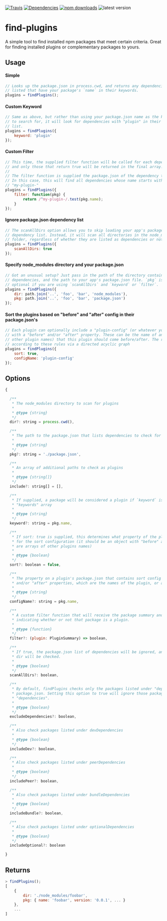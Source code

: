 [![Travis](https://img.shields.io/travis/davewasmer/find-plugins.svg?style=flat-square)](https://travis-ci.org/davewasmer/find-plugins)
[![Dependencies](https://img.shields.io/david/davewasmer/find-plugins.svg?style=flat-square)](https://david-dm.org/davewasmer/find-plugins)
[![npm downloads](https://img.shields.io/npm/dm/find-plugins.svg?style=flat-square)](https://www.npmjs.com/package/find-plugins)
![latest version](https://img.shields.io/npm/v/find-plugins.svg?style=flat-square)

# find-plugins

A simple tool to find installed npm packages that meet certain criteria. Great for finding installed plugins or complementary packages to yours.

## Usage

#### Simple

```js
// Looks up the package.json in process.cwd, and returns any dependencies
// listed that have your package's `name` in their keywords.
plugins = findPlugins();
```

#### Custom Keyword

```js
// Same as above, but rather than using your package.json name as the keyword
// to search for, it will look for dependencies with "plugin" in their keyword
// list.
plugins = findPlugins({
    keyword: 'plugin'
});
```

#### Custom Filter

```js
// This time, the supplied filter function will be called for each dependency,
// and only those that return true will be returned in the final array.
//
// The filter function is supplied the package.json of the dependency to check.
// In this case, this will find all dependencies whose name starts with
// "my-plugin-"
plugins = findPlugins({
    filter: function(pkg) {
        return /^my-plugin-/.test(pkg.name);
    }
});
```

#### Ignore package.json dependency list

```js
// The scanAllDirs option allows you to skip loading your app's package.json
// dependency list. Instead, it will scan all directories in the node_modules
// folder, regardless of whether they are listed as dependencies or not.
plugins = findPlugins({
    scanAllDirs: true
});
```

#### Specify node_modules directory and your package.json

```js
// Got an unusual setup? Just pass in the path of the directory containing your
// dependencies, and the path to your app's package.json file. `pkg` is
// optional if you are using `scanAllDirs` and `keyword` or `filter`.
plugins = findPlugins({
    dir: path.join('..', 'foo', 'bar', 'node_modules'),
    pkg: path.join('..', 'foo', 'bar', 'package.json')
});
```

#### Sort the plugins based on "before" and "after" config in their package.json's

```js
// Each plugin can optionally include a "plugin-config" (or whatever you pass in under `configName`)
// with a "before" and/or "after" property. These can be the name of another plugin (or an array of
// other plugin names) that this plugin should come before/after. The returned array will be sorted
// according to these rules via a directed acyclic graph
plugins = findPlugins({
    sort: true,
    configName: 'plugin-config'
});
```


## Options

```js
{

  /**
   * The node_modules directory to scan for plugins
   *
   * @type {string}
   */
  dir?: string = process.cwd(),

  /**
   * The path to the package.json that lists dependencies to check for plugins
   *
   * @type {string}
   */
  pkg?: string = './package.json',

  /**
   * An array of additional paths to check as plugins
   *
   * @type {string[]}
   */
  include?: string[] = [],

  /**
   * If supplied, a package will be considered a plugin if `keyword` is present in it's package.json
   * "keywords" array
   *
   * @type {string}
   */
  keyword?: string = pkg.name,

  /**
   * If sort: true is supplied, this determines what property of the plugin's package.json to check
   * for the sort configuration (it should be an object with "before" and "after" properties which
   * are arrays of other plugins names)
   *
   * @type {boolean}
   */
  sort?: boolean = false,

  /**
   * The property on a plugin's package.json that contains sort config (an object with "before"
   * and/or "after" properties, which are the names of the plugin, or arrays of names)
   *
   * @type {string}
   */
  configName?: string = pkg.name,

  /**
   * A custom filter function that will receive the package summary and should return a boolean
   * indicating whether or not that package is a plugin.
   *
   * @type {function}
   */
  filter?: (plugin: PluginSummary) => boolean,

  /**
   * If true, the package.json list of dependencies will be ignored, and all packages found in
   * dir will be checked.
   *
   * @type {boolean}
   */
  scanAllDirs?: boolean,

  /**
   * By default, findPlugins checks only the packages listed under "dependencies" in the
   * package.json. Setting this option to true will ignore those packages listed under
   * "dependencies".
   *
   * @type {boolean}
   */
  excludeDependencies?: boolean,

  /**
   * Also check packages listed under devDependencies
   *
   * @type {boolean}
   */
  includeDev?: boolean,

  /**
   * Also check packages listed under peerDependencies
   *
   * @type {boolean}
   */
  includePeer?: boolean,

  /**
   * Also check packages listed under bundleDependencies
   *
   * @type {boolean}
   */
  includeBundle?: boolean,

  /**
   * Also check packages listed under optionalDependencies
   *
   * @type {boolean}
   */
  includeOptional?: boolean

}
```

## Returns

```js
> findPlugins();
[
    {
        dir: './node_modules/foobar',
        pkg: { name: 'foobar', version: '0.0.1', ... }
    },
    ...
]
```
